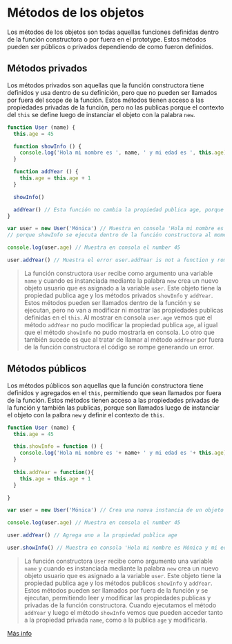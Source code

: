 # Métodos de los objetos

Los métodos de los objetos son todas aquellas funciones definidas dentro de la función constructora o por fuera en el prototype. Estos métodos pueden ser públicos o privados dependiendo de como fueron definidos.

## Métodos privados

Los métodos privados son aquellas que la función constructora tiene definidos y usa dentro de su definición, pero que no pueden ser llamados por fuera del scope de la función. Estos métodos tienen acceso a las propiedades privadas de la función, pero no las publicas porque el contexto del `this` se define luego de instanciar el objeto con la palabra `new`.

```js
function User (name) {
  this.age = 45

  function showInfo () {
    console.log('Hola mi nombre es ', name, ' y mi edad es ', this.age)
  }

  function addYear () {
    this.age = this.age + 1
  }

  showInfo()

  addYear() // Esta función no cambia la propiedad publica age, porque se llama al crear el objeto.
}

var user = new User('Mónica') // Muestra en consola 'Hola mi nombre es  Mónica y mi edad es undefined',
// porque showInfo se ejecuta dentro de la función constructora al momento de generar el objeto.

console.log(user.age) // Muestra en consola el number 45

user.addYear() // Muestra el error user.addYear is not a function y rompe el código
```

> La función constructora `User` recibe como argumento una variable `name` y cuando es instanciada mediante la palabra `new` crea un nuevo objeto usuario que es asignado a la variable `user`. Este objeto tiene la propiedad publica age y los métodos privados `showInfo` y `addYear`. Estos métodos pueden ser llamados dentro de la función y se ejecutan, pero no van a modificar ni mostrar las propiedades publicas definidas en el `this`. Al mostrar en consola `user.age` vemos que el método `addYear` no pudo modificar la propiedad publica `age`, al igual que el método `showInfo` no pudo mostrarla en consola. Lo otro que también sucede es que al tratar de llamar al método `addYear` por fuera de la función constructora el código se rompe generando un error.

## Métodos públicos

Los métodos públicos son aquellas que la función constructora tiene definidos y agregados en el `this`, permitiendo que sean llamados por fuera de la función. Estos métodos tienen acceso a las propiedades privadas de la función y también las publicas, porque son llamados luego de instanciar el objeto con la palbra `new` y definir el contexto de `this`.

```js
function User (name) {
  this.age = 45

  this.showInfo = function () {
    console.log('Hola mi nombre es '+ name+ ' y mi edad es '+ this.age)
  }
  
  this.addYear = function(){
    this.age = this.age + 1
  }

}

var user = new User('Mónica') // Crea una nueva instancia de un objeto User

console.log(user.age) // Muestra en consola el number 45

user.addYear() // Agrega uno a la propiedad publica age

user.showInfo() // Muestra en consola 'Hola mi nombre es Mónica y mi edad es 46'
```

> La función constructora `User` recibe como argumento una variable `name` y cuando es instanciada mediante la palabra `new` crea un nuevo objeto usuario que es asignado a la variable `user`. Este objeto tiene la propiedad publica age y los métodos publicos `showInfo` y `addYear`. Estos métodos pueden ser llamados por fuera de la función y se ejecutan, permitiendo leer y modificar las propiedades publicas y privadas de la función constructora. Cuando ejecutamos el método `addYear` y luego el método `showInfo` vemos que pueden acceder tanto a la propiedad privada `name`, como a la publica `age` y modificarla.

[Más info](https://developer.mozilla.org/en-US/docs/Web/JavaScript/Guide/Working_with_Objects)
